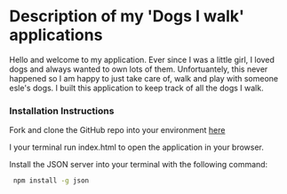 # Description of my 'Dogs I walk' applications

Hello and welcome to my application. Ever since I was a little girl, I loved dogs and always wanted to own lots of them. Unfortuantely, this never happened so I am happy to just take care of, walk and play with someone esle's dogs. I built this application to keep track of all the dogs I walk. 

### Installation Instructions

Fork and clone the GitHub repo into your environment [here](https://github.com/cristinalynn/phase-1-project)

I your terminal run index.html to open the application in your browser.

Install the JSON server into your terminal with the following command:

```bash
 npm install -g json
  ```



